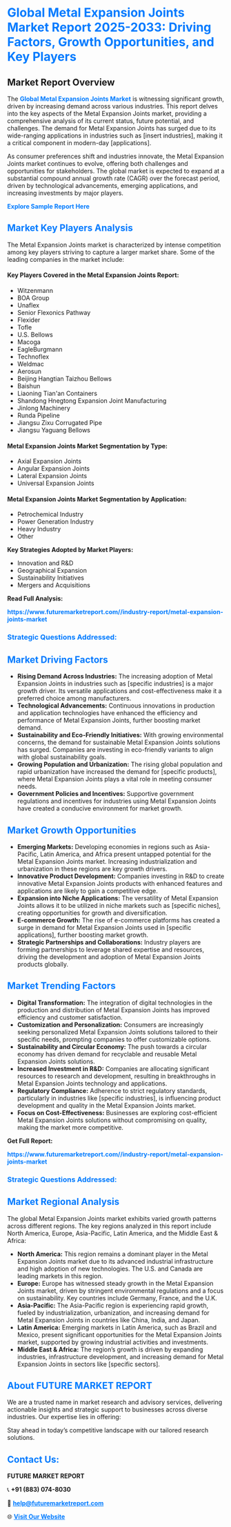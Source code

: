 <h1 style="color: #007BFF;">Global Metal Expansion Joints Market Report 2025-2033: Driving Factors, Growth Opportunities, and Key Players</h1>

<section id="overview">
<h2>Market Report Overview</h2>
<p>The <a href="https://www.futuremarketreport.com//industry-report/metal-expansion-joints-market" style="color: #007BFF; text-decoration: none;"><strong>Global Metal Expansion Joints Market</strong></a> is witnessing significant growth, driven by increasing demand across various industries. This report delves into the key aspects of the Metal Expansion Joints market, providing a comprehensive analysis of its current status, future potential, and challenges. The demand for Metal Expansion Joints has surged due to its wide-ranging applications in industries such as [insert industries], making it a critical component in modern-day [applications].</p>
<p>As consumer preferences shift and industries innovate, the Metal Expansion Joints market continues to evolve, offering both challenges and opportunities for stakeholders. The global market is expected to expand at a substantial compound annual growth rate (CAGR) over the forecast period, driven by technological advancements, emerging applications, and increasing investments by major players.</p>
</section>

<section id="overview">
<p><a href="https://www.futuremarketreport.com//request-sample/reportId=88604" style="color: #007BFF; text-decoration: none;"><strong>Explore Sample Report Here</strong></a></p>
</section>

<section id="key-players">
<h2 style="color: #007BFF;">Market Key Players Analysis</h2>
<p>The Metal Expansion Joints market is characterized by intense competition among key players striving to capture a larger market share. Some of the leading companies in the market include:</p>
<h4>Key Players Covered in the Metal Expansion Joints Report:</h4>
<ul><li>Witzenmann</li><li>BOA Group</li><li>Unaflex</li><li>Senior Flexonics Pathway</li><li>Flexider</li><li>Tofle</li><li>U.S. Bellows</li><li>Macoga</li><li>EagleBurgmann</li><li>Technoflex</li><li>Weldmac</li><li>Aerosun</li><li>Beijing Hangtian Taizhou Bellows</li><li>Baishun</li><li>Liaoning Tian&#039;an Containers</li><li>Shandong Hnegtong Expansion Joint Manufacturing</li><li>Jinlong Machinery</li><li>Runda Pipeline</li><li>Jiangsu Zixu Corrugated Pipe</li><li>Jiangsu Yaguang Bellows</li></ul>
<h4>Metal Expansion Joints Market Segmentation by Type:</h4>
<ul><li>Axial Expansion Joints</li><li>Angular Expansion Joints</li><li>Lateral Expansion Joints</li><li>Universal Expansion Joints</li></ul>

<h4>Metal Expansion Joints Market Segmentation by Application:</h4>
<ul><li>Petrochemical Industry</li><li>Power Generation Industry</li><li>Heavy Industry</li><li>Other</li></ul>
<p><strong>Key Strategies Adopted by Market Players:</strong></p>
<ul>
<li>Innovation and R&D</li>
<li>Geographical Expansion</li>
<li>Sustainability Initiatives</li>
<li>Mergers and Acquisitions</li>
</ul>
</section>

<section>
<p><strong>Read Full Analysis: </strong></p><a href="https://www.futuremarketreport.com//industry-report/metal-expansion-joints-market" style="color: #007BFF; text-decoration: none;"><strong>https://www.futuremarketreport.com//industry-report/metal-expansion-joints-market</strong></a>
<h3 style="color: #007BFF;">Strategic Questions Addressed:</h3>
</section>

<section id="driving-factors">
<h2 style="color: #007BFF;">Market Driving Factors</h2>
<ul>
<li><strong>Rising Demand Across Industries:</strong> The increasing adoption of Metal Expansion Joints in industries such as [specific industries] is a major growth driver. Its versatile applications and cost-effectiveness make it a preferred choice among manufacturers.</li>
<li><strong>Technological Advancements:</strong> Continuous innovations in production and application technologies have enhanced the efficiency and performance of Metal Expansion Joints, further boosting market demand.</li>
<li><strong>Sustainability and Eco-Friendly Initiatives:</strong> With growing environmental concerns, the demand for sustainable Metal Expansion Joints solutions has surged. Companies are investing in eco-friendly variants to align with global sustainability goals.</li>
<li><strong>Growing Population and Urbanization:</strong> The rising global population and rapid urbanization have increased the demand for [specific products], where Metal Expansion Joints plays a vital role in meeting consumer needs.</li>
<li><strong>Government Policies and Incentives:</strong> Supportive government regulations and incentives for industries using Metal Expansion Joints have created a conducive environment for market growth.</li>
</ul>
</section>

<section id="growth-opportunities">
<h2 style="color: #007BFF;">Market Growth Opportunities</h2>
<ul>
<li><strong>Emerging Markets:</strong> Developing economies in regions such as Asia-Pacific, Latin America, and Africa present untapped potential for the Metal Expansion Joints market. Increasing industrialization and urbanization in these regions are key growth drivers.</li>
<li><strong>Innovative Product Development:</strong> Companies investing in R&D to create innovative Metal Expansion Joints products with enhanced features and applications are likely to gain a competitive edge.</li>
<li><strong>Expansion into Niche Applications:</strong> The versatility of Metal Expansion Joints allows it to be utilized in niche markets such as [specific niches], creating opportunities for growth and diversification.</li>
<li><strong>E-commerce Growth:</strong> The rise of e-commerce platforms has created a surge in demand for Metal Expansion Joints used in [specific applications], further boosting market growth.</li>
<li><strong>Strategic Partnerships and Collaborations:</strong> Industry players are forming partnerships to leverage shared expertise and resources, driving the development and adoption of Metal Expansion Joints products globally.</li>
</ul>
</section>

<section id="trending-factors">
<h2 style="color: #007BFF;">Market Trending Factors</h2>
<ul>
<li><strong>Digital Transformation:</strong> The integration of digital technologies in the production and distribution of Metal Expansion Joints has improved efficiency and customer satisfaction.</li>
<li><strong>Customization and Personalization:</strong> Consumers are increasingly seeking personalized Metal Expansion Joints solutions tailored to their specific needs, prompting companies to offer customizable options.</li>
<li><strong>Sustainability and Circular Economy:</strong> The push towards a circular economy has driven demand for recyclable and reusable Metal Expansion Joints solutions.</li>
<li><strong>Increased Investment in R&D:</strong> Companies are allocating significant resources to research and development, resulting in breakthroughs in Metal Expansion Joints technology and applications.</li>
<li><strong>Regulatory Compliance:</strong> Adherence to strict regulatory standards, particularly in industries like [specific industries], is influencing product development and quality in the Metal Expansion Joints market.</li>
<li><strong>Focus on Cost-Effectiveness:</strong> Businesses are exploring cost-efficient Metal Expansion Joints solutions without compromising on quality, making the market more competitive.</li>
</ul>
</section>

<section>
<p><strong>Get Full Report: </strong></p><a href="https://www.futuremarketreport.com//industry-report/metal-expansion-joints-market" style="color: #007BFF; text-decoration: none;"><strong>https://www.futuremarketreport.com//industry-report/metal-expansion-joints-market</strong></a>
<h3 style="color: #007BFF;">Strategic Questions Addressed:</h3>
</section>


<section id="regional-analysis">
<h2 style="color: #007BFF;">Market Regional Analysis</h2>
<p>The global Metal Expansion Joints market exhibits varied growth patterns across different regions. The key regions analyzed in this report include North America, Europe, Asia-Pacific, Latin America, and the Middle East & Africa:</p>
<ul>
<li><strong>North America:</strong> This region remains a dominant player in the Metal Expansion Joints market due to its advanced industrial infrastructure and high adoption of new technologies. The U.S. and Canada are leading markets in this region.</li>
<li><strong>Europe:</strong> Europe has witnessed steady growth in the Metal Expansion Joints market, driven by stringent environmental regulations and a focus on sustainability. Key countries include Germany, France, and the U.K.</li>
<li><strong>Asia-Pacific:</strong> The Asia-Pacific region is experiencing rapid growth, fueled by industrialization, urbanization, and increasing demand for Metal Expansion Joints in countries like China, India, and Japan.</li>
<li><strong>Latin America:</strong> Emerging markets in Latin America, such as Brazil and Mexico, present significant opportunities for the Metal Expansion Joints market, supported by growing industrial activities and investments.</li>
<li><strong>Middle East & Africa:</strong> The region’s growth is driven by expanding industries, infrastructure development, and increasing demand for Metal Expansion Joints in sectors like [specific sectors].</li>
</ul>
</section>

<footer>
<h2 style="color: #007BFF;">About FUTURE MARKET REPORT</h2>
<p>We are a trusted name in market research and advisory services, delivering actionable insights and strategic support to businesses across diverse industries. Our expertise lies in offering:</p>

<p>Stay ahead in today’s competitive landscape with our tailored research solutions.</p>

<h2 style="color: #007BFF;">Contact Us:</h2>
<p><strong>FUTURE MARKET REPORT</strong></p>
<p>📞 <strong>+91 (883) 074-8030</strong></p>
<p>📧 <strong><a href="mailto:help@futuremarketreport.com" style="color: #007BFF;">help@futuremarketreport.com</a></strong></p>
<p>🌐 <strong><a href="https://www.futuremarketreport.com/" style="color: #007BFF;">Visit Our Website</a></strong></p>
</footer>
